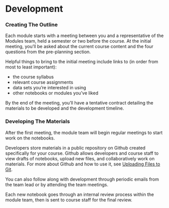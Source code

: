 # Development

### Creating The Outline

Each module starts with a meeting between you and a representative of the Modules team, held a semester or two before the course. At the initial meeting, you’ll be asked about the current course content and the four questions from the pre-planning section.

Helpful things to bring to the initial meeting include links to (in order from most to least important):
* the course syllabus
* relevant course assignments
* data sets you’re interested in using
* other notebooks or modules you’ve liked

By the end of the meeting, you’ll have a tentative contract detailing the materials to be developed and the development timeline.

### Developing The Materials

After the first meeting, the module team will begin regular meetings to start work on the notebooks.

Developers store materials in a public repository on Github created specifically for your course. Github allows developers and course staff to view drafts of notebooks, upload new files, and collaboratively work on materials. For more about Github and how to use it, see [Uploading Files to Git](../../workflow/pushing-to-github).

You can also follow along with development through periodic emails from the team lead or by attending the team meetings.

Each new notebook goes through an internal review process within the module team, then is sent to course staff for the final review.
